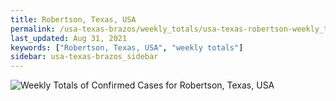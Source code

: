 ```yaml
---
title: Robertson, Texas, USA
permalink: /usa-texas-brazos/weekly_totals/usa-texas-robertson-weekly_totals.html
last_updated: Aug 31, 2021
keywords: ["Robertson, Texas, USA", "weekly totals"]
sidebar: usa-texas-brazos_sidebar
---
```


![Weekly Totals of Confirmed Cases for Robertson, Texas, USA](/covid_tracker/images/graphs/usa-texas-robertson-weekly_totals_graph.png)
